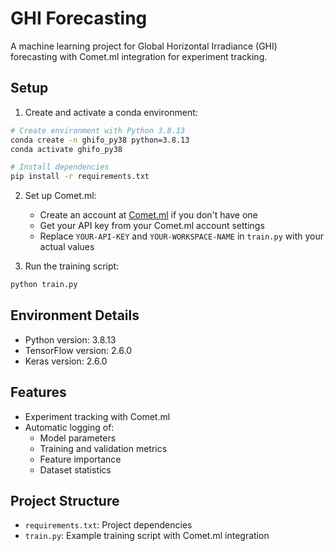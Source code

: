 # GHI Forecasting

A machine learning project for Global Horizontal Irradiance (GHI) forecasting with Comet.ml integration for experiment tracking.

## Setup

1. Create and activate a conda environment:
```bash
# Create environment with Python 3.8.13
conda create -n ghifo_py38 python=3.8.13
conda activate ghifo_py38

# Install dependencies
pip install -r requirements.txt
```

2. Set up Comet.ml:
   - Create an account at [Comet.ml](https://www.comet.ml) if you don't have one
   - Get your API key from your Comet.ml account settings
   - Replace `YOUR-API-KEY` and `YOUR-WORKSPACE-NAME` in `train.py` with your actual values

3. Run the training script:
```bash
python train.py
```

## Environment Details

- Python version: 3.8.13
- TensorFlow version: 2.6.0
- Keras version: 2.6.0

## Features

- Experiment tracking with Comet.ml
- Automatic logging of:
  - Model parameters
  - Training and validation metrics
  - Feature importance
  - Dataset statistics

## Project Structure

- `requirements.txt`: Project dependencies
- `train.py`: Example training script with Comet.ml integration
